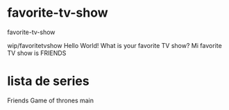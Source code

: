 # favorite-tv-show
favorite-tv-show

wip/favoritetvshow
Hello World!
What is your favorite TV show?
Mi favorite TV show is FRIENDS
# lista de series
Friends
Game of thrones
main
